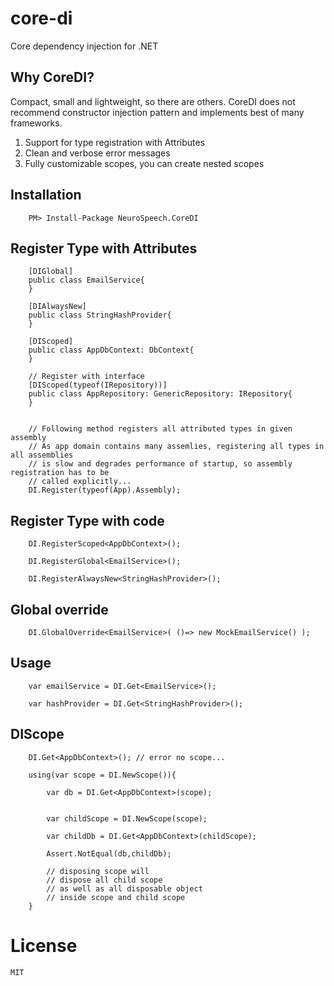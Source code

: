 # core-di
Core dependency injection for .NET

## Why CoreDI?

Compact, small and lightweight, so there are others. CoreDI does not recommend constructor injection pattern and implements best of many frameworks.

1. Support for type registration with Attributes
2. Clean and verbose error messages
3. Fully customizable scopes, you can create nested scopes

## Installation

        PM> Install-Package NeuroSpeech.CoreDI

## Register Type with Attributes

        [DIGlobal]
        public class EmailService{
        }

        [DIAlwaysNew]
        public class StringHashProvider{
        }

        [DIScoped]
        public class AppDbContext: DbContext{
        }

        // Register with interface
        [DIScoped(typeof(IRepository))]
        public class AppRepository: GenericRepository: IRepository{
        }


        // Following method registers all attributed types in given assembly
        // As app domain contains many assemlies, registering all types in all assemblies
        // is slow and degrades performance of startup, so assembly registration has to be
        // called explicitly...
        DI.Register(typeof(App).Assembly);




## Register Type with code

        DI.RegisterScoped<AppDbContext>();

        DI.RegisterGlobal<EmailService>();

        DI.RegisterAlwaysNew<StringHashProvider>();

## Global override

        DI.GlobalOverride<EmailService>( ()=> new MockEmailService() );

## Usage

        var emailService = DI.Get<EmailService>();

        var hashProvider = DI.Get<StringHashProvider>();

## DIScope

        DI.Get<AppDbContext>(); // error no scope...

        using(var scope = DI.NewScope()){

			var db = DI.Get<AppDbContext>(scope);


			var childScope = DI.NewScope(scope);

			var childDb = DI.Get<AppDbContext>(childScope);

			Assert.NotEqual(db,childDb);

			// disposing scope will 
			// dispose all child scope
			// as well as all disposable object
			// inside scope and child scope
		}


# License

    MIT
